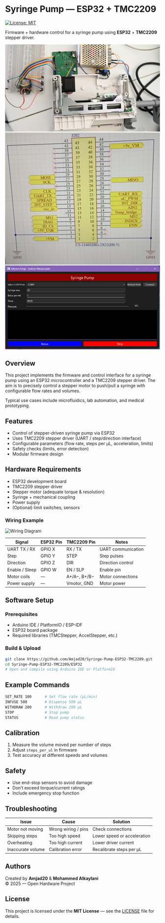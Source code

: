 # Syringe Pump — ESP32 + TMC2209

[![License: MIT](https://img.shields.io/badge/License-MIT-yellow.svg)](LICENSE)

Firmware + hardware control for a syringe pump using **ESP32** + **TMC2209** stepper driver.

![Syringe Pump Prototype](pics/syringe_pump.jpg)
![Hardware Connections](pics/hardware_diagram.jpg)
![GUI Controler](pics/controler.jpg)

## Overview

This project implements the firmware and control interface for a syringe pump using an ESP32 microcontroller and a TMC2209 stepper driver. The aim is to precisely control a stepper motor to push/pull a syringe with configurable flow rates and volumes.

Typical use cases include microfluidics, lab automation, and medical prototyping.

## Features

- Control of stepper-driven syringe pump via ESP32  
- Uses TMC2209 stepper driver (UART / step/direction interface)  
- Configurable parameters (flow rate, steps per µL, acceleration, limits)
- Safety checks (limits, error detection)  
- Modular firmware design


## Hardware Requirements

- ESP32 development board  
- TMC2209 stepper driver  
- Stepper motor (adequate torque & resolution)  
- Syringe + mechanical coupling  
- Power supply  
- (Optional) limit switches, sensors

### Wiring Example

![Wiring Diagram](pics/wiring_diagram.png)

| Signal            | ESP32 Pin | TMC2209 Pin | Notes |
|-------------------|-----------|--------------|-------|
| UART TX / RX      | GPIO X    | RX / TX      | UART communication |
| Step              | GPIO Y    | STEP         | Step pulses |
| Direction         | GPIO Z    | DIR          | Direction control |
| Enable / Sleep    | GPIO W    | EN / SLP     | Enable pin |
| Motor coils       | —         | A+/A−, B+/B− | Motor connections |
| Power supply      | —         | Vmotor, GND  | Motor power |

## Software Setup

### Prerequisites

- Arduino IDE / PlatformIO / ESP-IDF  
- ESP32 board package  
- Required libraries (TMCStepper, AccelStepper, etc.)

### Build & Upload

```bash
git clone https://github.com/Amjad20/Syringe-Pump-ESP32-TMC2209.git
cd Syringe-Pump-ESP32-TMC2209/ESP32
# Open and compile using Arduino IDE or PlatformIO
```

## Example Commands

```bash
SET_RATE 100      # Set flow rate (µL/min)
INFUSE 500        # Dispense 500 µL
WITHDRAW 200      # Withdraw 200 µL
STOP              # Stop pump
STATUS            # Read pump status
```

## Calibration

1. Measure the volume moved per number of steps  
2. Adjust `steps_per_ul` in firmware  
3. Test accuracy at different speeds and volumes

## Safety

- Use end-stop sensors to avoid damage  
- Don’t exceed torque/current ratings  
- Include emergency stop function

## Troubleshooting

| Issue | Cause | Solution |
|-------|--------|-----------|
| Motor not moving | Wrong wiring / pins | Check connections |
| Skipping steps | Too high speed | Lower speed or acceleration |
| Overheating | Too high current | Lower driver current |
| Inaccurate volume | Calibration error | Recalibrate steps per µL |

## Authors

Created by **Amjad20** & **Mohammed Alkaylani**  
© 2025 — Open Hardware Project

## License

This project is licensed under the **MIT License** — see the [LICENSE](LICENSE) file for details.
